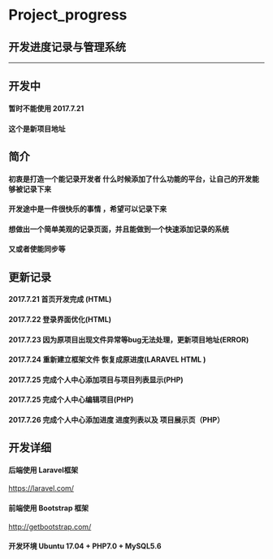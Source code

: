 # Project_progress



## 开发进度记录与管理系统 ##

****

## 开发中

#### 暂时不能使用 2017.7.21
#### 这个是新项目地址

## 简介

#### 初衷是打造一个能记录开发者 什么时候添加了什么功能的平台，让自己的开发能够被记录下来

#### 开发途中是一件很快乐的事情 ，希望可以记录下来

#### 想做出一个简单美观的记录页面，并且能做到一个快速添加记录的系统 

#### 又或者使能同步等

## 更新记录

####  2017.7.21 首页开发完成 (HTML)

#### 2017.7.22 登录界面优化(HTML)

#### 2017.7.23 因为原项目出现文件异常等bug无法处理，更新项目地址(ERROR)

#### 2017.7.24 重新建立框架文件 恢复成原进度(LARAVEL  HTML )

#### 2017.7.25 完成个人中心添加项目与项目列表显示(PHP)

#### 2017.7.25 完成个人中心编辑项目(PHP)

#### 2017.7.26 完成个人中心添加进度 进度列表以及 项目展示页（PHP）


## 开发详细

#### 后端使用 Laravel框架 

https://laravel.com/

#### 前端使用 Bootstrap 框架

http://getbootstrap.com/

#### 开发环境  Ubuntu 17.04 + PHP7.0 + MySQL5.6


